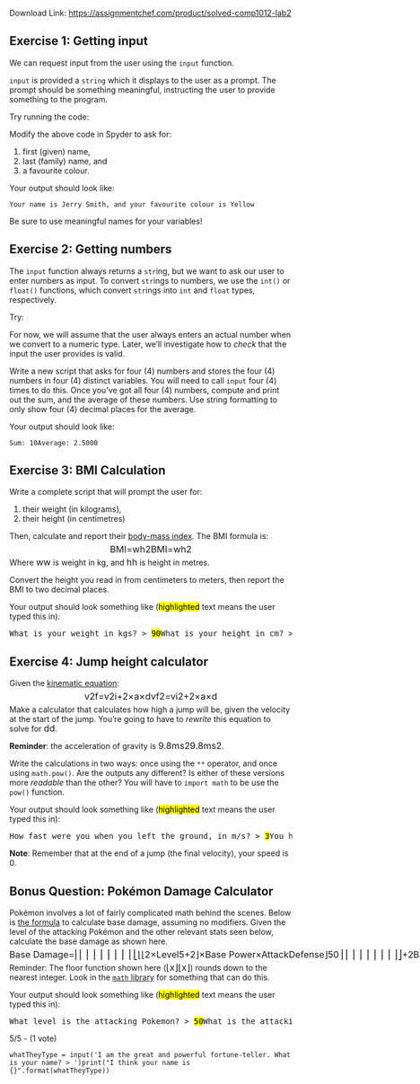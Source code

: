 Download Link: https://assignmentchef.com/product/solved-comp1012-lab2
<br>
<h2 id="exercise-1-getting-input">Exercise 1: Getting input</h2>

We can request input from the user using the <code>input</code> function.

<code>input</code> is provided a <code>string</code> which it displays to the user as a prompt. The prompt should be something meaningful, instructing the user to provide something to the program.

Try running the code:

Modify the above code in Spyder to ask for:

<ol type="1">

 <li>first (given) name,</li>

 <li>last (family) name, and</li>

 <li>a favourite colour.</li>

</ol>

Your output should look like:

<pre><code>Your name is Jerry Smith, and your favourite colour is Yellow</code></pre>

Be sure to use meaningful names for your variables!

<h2 id="exercise-2-getting-numbers">Exercise 2: Getting numbers</h2>

The <code>input</code> function always returns a <code>str</code>ing, but we want to ask our user to enter numbers as input. To convert <code>str</code>ings to numbers, we use the <code>int()</code> or <code>float()</code> functions, which convert <code>str</code>ings into <code>int</code> and <code>float</code> types, respectively.

Try:

For now, we will assume that the user always enters an actual number when we convert to a numeric type. Later, we’ll investigate how to <em>check</em> that the input the user provides is valid.

Write a new script that asks for four (4) numbers and stores the four (4) numbers in four (4) distinct variables. You will need to call <code>input</code> four (4) times to do this. Once you’ve got all four (4) numbers, compute and print out the sum, and the average of these numbers. Use string formatting to only show four (4) decimal places for the average.

Your output should look like:

<pre><code>Sum: 10Average: 2.5000</code></pre>

<h2 id="exercise-3-bmi-calculation">Exercise 3: BMI Calculation</h2>

Write a complete script that will prompt the user for:

<ol type="1">

 <li>their weight (in kilograms),</li>

 <li>their height (in centimetres)</li>

</ol>

Then, calculate and report their <a href="https://en.wikipedia.org/wiki/Body_mass_index">body-mass index</a>. The BMI formula is:

<span class="math display"><span class="mjx-chtml MJXc-display"><span id="MathJax-Element-1-Frame" class="mjx-chtml MathJax_CHTML" style="display: inline-block; line-height: 0; text-indent: 0px; text-align: center; text-transform: none; font-style: normal; font-weight: normal; font-size: 16.16px; letter-spacing: normal; overflow-wrap: normal; word-spacing: normal; white-space: nowrap; float: none; direction: ltr; max-width: none; max-height: none; min-width: 0px; min-height: 0px; border: 0px; margin: 0px; padding: 1px 0px; position: relative;" tabindex="0" role="presentation" data-mathml="<math xmlns=&quot;http://www.w3.org/1998/Math/MathML&quot; display=&quot;block&quot;><mtext>BMI</mtext><mo>=</mo><mfrac><mi>w</mi><msup><mi>h</mi><mn>2</mn></msup></mfrac></math>"><span id="MJXc-Node-1" class="mjx-math" aria-hidden="true"><span id="MJXc-Node-2" class="mjx-mrow"><span id="MJXc-Node-3" class="mjx-mtext"><span class="mjx-char MJXc-TeX-main-R">BMI</span></span><span id="MJXc-Node-4" class="mjx-mo MJXc-space3"><span class="mjx-char MJXc-TeX-main-R">=</span></span><span id="MJXc-Node-5" class="mjx-mfrac MJXc-space3"><span class="mjx-box MJXc-stacked"><span class="mjx-numerator"><span id="MJXc-Node-6" class="mjx-mi"><span class="mjx-char MJXc-TeX-math-I">w</span></span></span><span class="mjx-denominator"><span id="MJXc-Node-7" class="mjx-msubsup"><span class="mjx-base"><span id="MJXc-Node-8" class="mjx-mi"><span class="mjx-char MJXc-TeX-math-I">h</span></span></span><span class="mjx-sup"><span id="MJXc-Node-9" class="mjx-mn"><span class="mjx-char MJXc-TeX-main-R">2</span></span></span></span></span></span></span></span></span><span class="MJX_Assistive_MathML MJX_Assistive_MathML_Block" role="presentation">BMI=wh2</span></span></span></span>

Where <span class="math inline"><span id="MathJax-Element-2-Frame" class="mjx-chtml MathJax_CHTML" style="display: inline-block; line-height: 0; text-indent: 0px; text-align: left; text-transform: none; font-style: normal; font-weight: normal; font-size: 16.16px; letter-spacing: normal; overflow-wrap: normal; word-spacing: normal; white-space: nowrap; float: none; direction: ltr; max-width: none; max-height: none; min-width: 0px; min-height: 0px; border: 0px; margin: 0px; padding: 1px 0px; position: relative;" tabindex="0" role="presentation" data-mathml="<math xmlns=&quot;http://www.w3.org/1998/Math/MathML&quot;><mi>w</mi></math>"><span id="MJXc-Node-10" class="mjx-math" aria-hidden="true"><span id="MJXc-Node-11" class="mjx-mrow"><span id="MJXc-Node-12" class="mjx-mi"><span class="mjx-char MJXc-TeX-math-I">w</span></span></span></span><span class="MJX_Assistive_MathML" role="presentation">w</span></span></span> is weight in kg, and <span class="math inline"><span id="MathJax-Element-3-Frame" class="mjx-chtml MathJax_CHTML" style="display: inline-block; line-height: 0; text-indent: 0px; text-align: left; text-transform: none; font-style: normal; font-weight: normal; font-size: 16.16px; letter-spacing: normal; overflow-wrap: normal; word-spacing: normal; white-space: nowrap; float: none; direction: ltr; max-width: none; max-height: none; min-width: 0px; min-height: 0px; border: 0px; margin: 0px; padding: 1px 0px; position: relative;" tabindex="0" role="presentation" data-mathml="<math xmlns=&quot;http://www.w3.org/1998/Math/MathML&quot;><mi>h</mi></math>"><span id="MJXc-Node-13" class="mjx-math" aria-hidden="true"><span id="MJXc-Node-14" class="mjx-mrow"><span id="MJXc-Node-15" class="mjx-mi"><span class="mjx-char MJXc-TeX-math-I">h</span></span></span></span><span class="MJX_Assistive_MathML" role="presentation">h</span></span></span> is height in metres.

Convert the height you read in from centimeters to meters, then report the BMI to two decimal places.

Your output should look something like (<mark>highlighted</mark> text means the user typed this in):

<pre>What is your weight in kgs? &gt; <mark>90</mark>What is your height in cm? &gt; <mark>180</mark>Your BMI is 27.78</pre>

<h2 id="exercise-4-jump-height-calculator">Exercise 4: Jump height calculator</h2>

Given the <a href="https://www.physicsclassroom.com/class/1DKin/Lesson-6/Kinematic-Equations">kinematic equation</a>:

<span class="math display"><span class="mjx-chtml MJXc-display"><span id="MathJax-Element-4-Frame" class="mjx-chtml MathJax_CHTML" style="display: inline-block; line-height: 0; text-indent: 0px; text-align: center; text-transform: none; font-style: normal; font-weight: normal; font-size: 16.16px; letter-spacing: normal; overflow-wrap: normal; word-spacing: normal; white-space: nowrap; float: none; direction: ltr; max-width: none; max-height: none; min-width: 0px; min-height: 0px; border: 0px; margin: 0px; padding: 1px 0px; position: relative;" tabindex="0" role="presentation" data-mathml="<math xmlns=&quot;http://www.w3.org/1998/Math/MathML&quot; display=&quot;block&quot;><msubsup><mi>v</mi><mi>f</mi><mn>2</mn></msubsup><mo>=</mo><msubsup><mi>v</mi><mi>i</mi><mn>2</mn></msubsup><mo>+</mo><mn>2</mn><mo>&amp;#x00D7;</mo><mi>a</mi><mo>&amp;#x00D7;</mo><mi>d</mi></math>"><span id="MJXc-Node-16" class="mjx-math" aria-hidden="true"><span id="MJXc-Node-17" class="mjx-mrow"><span id="MJXc-Node-18" class="mjx-msubsup"><span class="mjx-base"><span id="MJXc-Node-19" class="mjx-mi"><span class="mjx-char MJXc-TeX-math-I">v</span></span></span><span class="mjx-stack"><span class="mjx-sup"><span id="MJXc-Node-21" class="mjx-mn"><span class="mjx-char MJXc-TeX-main-R">2</span></span></span><span class="mjx-sub"><span id="MJXc-Node-20" class="mjx-mi"><span class="mjx-char MJXc-TeX-math-I">f</span></span></span></span></span><span id="MJXc-Node-22" class="mjx-mo MJXc-space3"><span class="mjx-char MJXc-TeX-main-R">=</span></span><span id="MJXc-Node-23" class="mjx-msubsup MJXc-space3"><span class="mjx-base"><span id="MJXc-Node-24" class="mjx-mi"><span class="mjx-char MJXc-TeX-math-I">v</span></span></span><span class="mjx-stack"><span class="mjx-sup"><span id="MJXc-Node-26" class="mjx-mn"><span class="mjx-char MJXc-TeX-main-R">2</span></span></span><span class="mjx-sub"><span id="MJXc-Node-25" class="mjx-mi"><span class="mjx-char MJXc-TeX-math-I">i</span></span></span></span></span><span id="MJXc-Node-27" class="mjx-mo MJXc-space2"><span class="mjx-char MJXc-TeX-main-R">+</span></span><span id="MJXc-Node-28" class="mjx-mn MJXc-space2"><span class="mjx-char MJXc-TeX-main-R">2</span></span><span id="MJXc-Node-29" class="mjx-mo MJXc-space2"><span class="mjx-char MJXc-TeX-main-R">×</span></span><span id="MJXc-Node-30" class="mjx-mi MJXc-space2"><span class="mjx-char MJXc-TeX-math-I">a</span></span><span id="MJXc-Node-31" class="mjx-mo MJXc-space2"><span class="mjx-char MJXc-TeX-main-R">×</span></span><span id="MJXc-Node-32" class="mjx-mi MJXc-space2"><span class="mjx-char MJXc-TeX-math-I">d</span></span></span></span><span class="MJX_Assistive_MathML MJX_Assistive_MathML_Block" role="presentation">vf2=vi2+2×a×d</span></span></span></span>

Make a calculator that calculates how high a jump will be, given the velocity at the start of the jump. You’re going to have to <em>rewrite</em> this equation to solve for <span class="math inline"><span id="MathJax-Element-5-Frame" class="mjx-chtml MathJax_CHTML" style="display: inline-block; line-height: 0; text-indent: 0px; text-align: left; text-transform: none; font-style: normal; font-weight: normal; font-size: 16.16px; letter-spacing: normal; overflow-wrap: normal; word-spacing: normal; white-space: nowrap; float: none; direction: ltr; max-width: none; max-height: none; min-width: 0px; min-height: 0px; border: 0px; margin: 0px; padding: 1px 0px; position: relative;" tabindex="0" role="presentation" data-mathml="<math xmlns=&quot;http://www.w3.org/1998/Math/MathML&quot;><mi>d</mi></math>"><span id="MJXc-Node-33" class="mjx-math" aria-hidden="true"><span id="MJXc-Node-34" class="mjx-mrow"><span id="MJXc-Node-35" class="mjx-mi"><span class="mjx-char MJXc-TeX-math-I">d</span></span></span></span><span class="MJX_Assistive_MathML" role="presentation">d</span></span></span>.

<strong>Reminder</strong>: the acceleration of gravity is <span class="math inline"><span id="MathJax-Element-6-Frame" class="mjx-chtml MathJax_CHTML" style="display: inline-block; line-height: 0; text-indent: 0px; text-align: left; text-transform: none; font-style: normal; font-weight: normal; font-size: 16.16px; letter-spacing: normal; overflow-wrap: normal; word-spacing: normal; white-space: nowrap; float: none; direction: ltr; max-width: none; max-height: none; min-width: 0px; min-height: 0px; border: 0px; margin: 0px; padding: 1px 0px; position: relative;" tabindex="0" role="presentation" data-mathml="<math xmlns=&quot;http://www.w3.org/1998/Math/MathML&quot;><mn>9.8</mn><mfrac><mi>m</mi><msup><mi>s</mi><mn>2</mn></msup></mfrac></math>"><span id="MJXc-Node-36" class="mjx-math" aria-hidden="true"><span id="MJXc-Node-37" class="mjx-mrow"><span id="MJXc-Node-38" class="mjx-mn"><span class="mjx-char MJXc-TeX-main-R">9.8</span></span><span id="MJXc-Node-39" class="mjx-mfrac"><span class="mjx-box MJXc-stacked"><span class="mjx-numerator"><span id="MJXc-Node-40" class="mjx-mi"><span class="mjx-char MJXc-TeX-math-I">m</span></span></span><span class="mjx-denominator"><span id="MJXc-Node-41" class="mjx-msubsup"><span class="mjx-base"><span id="MJXc-Node-42" class="mjx-mi"><span class="mjx-char MJXc-TeX-math-I">s</span></span></span><span class="mjx-sup"><span id="MJXc-Node-43" class="mjx-mn"><span class="mjx-char MJXc-TeX-main-R">2</span></span></span></span></span></span></span></span></span><span class="MJX_Assistive_MathML" role="presentation">9.8ms2</span></span></span>.

Write the calculations in two ways: once using the <code>**</code> operator, and once using <code>math.pow()</code>. Are the outputs any different? Is either of these versions more <em>readable</em> than the other? You will have to <code>import math</code> to be use the <code>pow()</code> function.

Your output should look something like (<mark>highlighted</mark> text means the user typed this in):

<pre>How fast were you when you left the ground, in m/s? &gt; <mark>3</mark>You have jumped 0.4591836734693877m in that jump</pre>

<strong>Note</strong>: Remember that at the end of a jump (the final velocity), your speed is 0.

<h2 id="bonus-question-pokémon-damage-calculator">Bonus Question: Pokémon Damage Calculator</h2>

Pokémon involves a lot of fairly complicated math behind the scenes. Below is <a href="https://bulbapedia.bulbagarden.net/wiki/Damage">the formula</a> to calculate base damage, assuming no modifiers. Given the level of the attacking Pokémon and the other relevant stats seen below, calculate the base damage as shown here.

<span class="math display"><span class="mjx-chtml MJXc-display"><span id="MathJax-Element-7-Frame" class="mjx-chtml MathJax_CHTML" style="display: inline-block; line-height: 0; text-indent: 0px; text-align: center; text-transform: none; font-style: normal; font-weight: normal; font-size: 16.16px; letter-spacing: normal; overflow-wrap: normal; word-spacing: normal; white-space: nowrap; float: none; direction: ltr; max-width: none; max-height: none; min-width: 0px; min-height: 0px; border: 0px; margin: 0px; padding: 1px 0px; position: relative;" tabindex="0" role="presentation" data-mathml="<math xmlns=&quot;http://www.w3.org/1998/Math/MathML&quot; display=&quot;block&quot;><mtext>Base Damage</mtext><mo>=</mo><mrow><mo>&amp;#x230A;</mo><mfrac><mrow><mo>&amp;#x230A;</mo><mfrac><mrow><mrow><mo>&amp;#x230A;</mo><mrow><mfrac><mrow><mn>2</mn><mo>&amp;#x00D7;</mo><mtext>Level</mtext></mrow><mn>5</mn></mfrac><mo>+</mo><mn>2</mn></mrow><mo>&amp;#x230B;</mo></mrow><mo>&amp;#x00D7;</mo><mtext>Base Power</mtext><mo>&amp;#x00D7;</mo><mtext>Attack</mtext></mrow><mtext>Defense</mtext></mfrac><mo>&amp;#x230B;</mo></mrow><mn>50</mn></mfrac><mo>&amp;#x230B;</mo></mrow><mo>+</mo><mn>2</mn></math>"><span id="MJXc-Node-44" class="mjx-math" aria-hidden="true"><span id="MJXc-Node-45" class="mjx-mrow"><span id="MJXc-Node-46" class="mjx-mtext"><span class="mjx-char MJXc-TeX-main-R">Base Damage</span></span><span id="MJXc-Node-47" class="mjx-mo MJXc-space3"><span class="mjx-char MJXc-TeX-main-R">=</span></span><span id="MJXc-Node-48" class="mjx-mrow MJXc-space3"><span id="MJXc-Node-49" class="mjx-mo"><span class="mjx-delim-v"><span class="mjx-char MJXc-TeX-size4-R">⎢</span><span class="mjx-char MJXc-TeX-size4-R">⎢ ⎢ ⎢ ⎢ ⎢ ⎢ ⎢ ⎢</span><span class="mjx-char MJXc-TeX-size4-R">⎣</span></span></span><span id="MJXc-Node-50" class="mjx-mfrac"><span class="mjx-box MJXc-stacked"><span class="mjx-numerator"><span id="MJXc-Node-51" class="mjx-mrow"><span id="MJXc-Node-52" class="mjx-mo"><span class="mjx-char MJXc-TeX-size4-R">⌊</span></span><span id="MJXc-Node-53" class="mjx-mfrac"><span id="MJXc-Node-54" class="mjx-mrow"><span id="MJXc-Node-55" class="mjx-mrow"><span id="MJXc-Node-56" class="mjx-mo"><span class="mjx-char MJXc-TeX-size2-R">⌊</span></span><span id="MJXc-Node-57" class="mjx-mrow"><span id="MJXc-Node-58" class="mjx-mfrac"><span id="MJXc-Node-59" class="mjx-mrow"><span id="MJXc-Node-60" class="mjx-mn"><span class="mjx-char MJXc-TeX-main-R">2</span></span><span id="MJXc-Node-61" class="mjx-mo"><span class="mjx-char MJXc-TeX-main-R">×</span></span><span id="MJXc-Node-62" class="mjx-mtext"><span class="mjx-char MJXc-TeX-main-R">Level</span></span></span><span class="mjx-denominator"><span id="MJXc-Node-63" class="mjx-mn"><span class="mjx-char MJXc-TeX-main-R">5</span></span></span></span><span id="MJXc-Node-64" class="mjx-mo"><span class="mjx-char MJXc-TeX-main-R">+</span></span><span id="MJXc-Node-65" class="mjx-mn"><span class="mjx-char MJXc-TeX-main-R">2</span></span></span><span id="MJXc-Node-66" class="mjx-mo"><span class="mjx-char MJXc-TeX-size2-R">⌋</span></span></span><span id="MJXc-Node-67" class="mjx-mo"><span class="mjx-char MJXc-TeX-main-R">×</span></span><span id="MJXc-Node-68" class="mjx-mtext"><span class="mjx-char MJXc-TeX-main-R">Base Power</span></span><span id="MJXc-Node-69" class="mjx-mo"><span class="mjx-char MJXc-TeX-main-R">×</span></span><span id="MJXc-Node-70" class="mjx-mtext"><span class="mjx-char MJXc-TeX-main-R">Attack</span></span></span><span class="mjx-denominator"><span id="MJXc-Node-71" class="mjx-mtext"><span class="mjx-char MJXc-TeX-main-R">Defense</span></span></span></span><span id="MJXc-Node-72" class="mjx-mo"><span class="mjx-char MJXc-TeX-size4-R">⌋</span></span></span></span><span class="mjx-denominator"><span id="MJXc-Node-73" class="mjx-mn"><span class="mjx-char MJXc-TeX-main-R">50</span></span></span></span></span><span id="MJXc-Node-74" class="mjx-mo"><span class="mjx-delim-v"><span class="mjx-char MJXc-TeX-size4-R">⎥</span><span class="mjx-char MJXc-TeX-size4-R">⎥ ⎥ ⎥ ⎥ ⎥ ⎥ ⎥ ⎥</span><span class="mjx-char MJXc-TeX-size4-R">⎦</span></span></span></span><span id="MJXc-Node-75" class="mjx-mo MJXc-space2"><span class="mjx-char MJXc-TeX-main-R">+</span></span><span id="MJXc-Node-76" class="mjx-mn MJXc-space2"><span class="mjx-char MJXc-TeX-main-R">2</span></span></span></span><span class="MJX_Assistive_MathML MJX_Assistive_MathML_Block" role="presentation">Base Damage=⌊⌊⌊2×Level5+2⌋×Base Power×AttackDefense⌋50⌋+2</span></span></span></span>

Reminder: The floor function shown here (<span class="math inline"><span id="MathJax-Element-8-Frame" class="mjx-chtml MathJax_CHTML" style="display: inline-block; line-height: 0; text-indent: 0px; text-align: left; text-transform: none; font-style: normal; font-weight: normal; font-size: 16.16px; letter-spacing: normal; overflow-wrap: normal; word-spacing: normal; white-space: nowrap; float: none; direction: ltr; max-width: none; max-height: none; min-width: 0px; min-height: 0px; border: 0px; margin: 0px; padding: 1px 0px; position: relative;" tabindex="0" role="presentation" data-mathml="<math xmlns=&quot;http://www.w3.org/1998/Math/MathML&quot;><mo fence=&quot;false&quot; stretchy=&quot;false&quot;>&amp;#x230A;</mo><mi>x</mi><mo fence=&quot;false&quot; stretchy=&quot;false&quot;>&amp;#x230B;</mo></math>"><span id="MJXc-Node-77" class="mjx-math" aria-hidden="true"><span id="MJXc-Node-78" class="mjx-mrow"><span id="MJXc-Node-79" class="mjx-mo"><span class="mjx-char MJXc-TeX-main-R">⌊</span></span><span id="MJXc-Node-80" class="mjx-mi"><span class="mjx-char MJXc-TeX-math-I">x</span></span><span id="MJXc-Node-81" class="mjx-mo"><span class="mjx-char MJXc-TeX-main-R">⌋</span></span></span></span><span class="MJX_Assistive_MathML" role="presentation">⌊x⌋</span></span></span>) rounds down to the nearest integer. Look in the <a href="https://docs.python.org/3/library/math.html"><code>math</code> library</a> for something that can do this.

Your output should look something like (<mark>highlighted</mark> text means the user typed this in):

<pre>What level is the attacking Pokemon? &gt; <mark>50</mark>What is the attacking Pokemon's ATK stat? &gt; <mark>100</mark>What is the defending Pokemon's DEF stat? &gt; <mark>70</mark>What is the base power of the attack? &gt; <mark>90</mark>The base damage of the attack (before modifiers) is 58</pre>

5/5 - (1 vote)

<pre class="sourceCode python"><code class="sourceCode python"><a id="cb1-1" class="sourceLine" title="1"></a>whatTheyType <span class="op">=</span> <span class="bu">input</span>(<span class="st">'I am the great and powerful fortune-teller. What is your name? &gt; '</span>)<a id="cb1-2" class="sourceLine" title="2"></a><span class="bu">print</span>(<span class="st">"I think your name is </span><span class="sc">{}</span><span class="st">"</span>.<span class="bu">format</span>(whatTheyType))</code></pre>